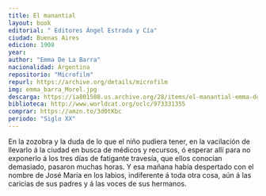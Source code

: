 ```yaml
---
title: El manantial
layout: book
editorial: " Editores Ángel Estrada y Cía"
ciudad: Buenas Aires
edicion: 1908
year: 
author: "Emma De La Barra"
nacionalidad: Argentina
repositorio: "Microfilm"
repurl: https://archive.org/details/microfilm
img: emma_barra_Morel.jpg
descarga: https://ia801508.us.archive.org/28/items/el-manantial-emma-de-la-barra/El%20Manantial%20-%20Emma%20de%20la%20Barra.pdf
biblioteca: http://www.worldcat.org/oclc/973331355
comprar: https://amzn.to/3d0tKbc
periodo: "Siglo XX"
---
```

 
En la zozobra y la duda de lo que el niño pudiera tener, en la vacilación de llevarlo á la ciudad en busca de médicos y recursos, ó esperar allí para no exponerlo á los tres días de fatigante travesía, que ellos conocían demasiado, pasaron muchas horas. Y esa mañana había despertado con el nombre de José María en los labios, indiferente á toda otra cosa, aún á las caricias de sus padres y á las voces de sus hermanos.
